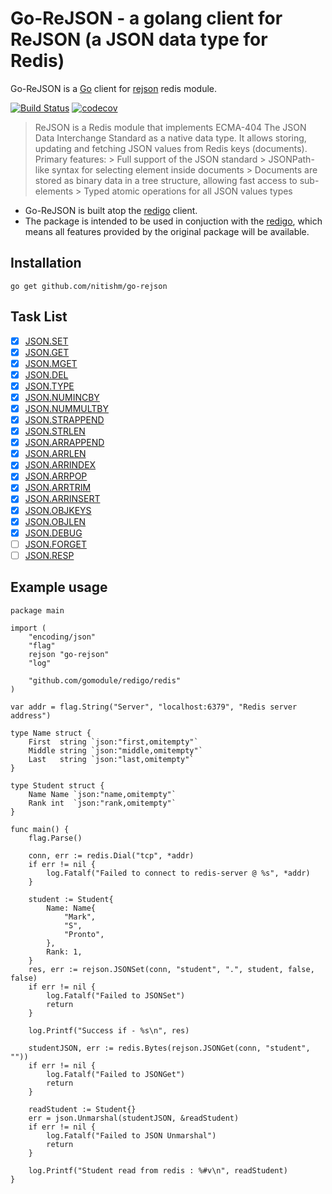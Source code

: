 # Go-ReJSON - a golang client for ReJSON (a JSON data type for Redis)
Go-ReJSON is a [Go](https://golang.org/) client for [rejson](https://github.com/RedisLabsModules/rejson) redis module. 

[![Build Status](https://travis-ci.org/nitishm/go-rejson.svg?branch=master)](https://travis-ci.org/nitishm/go-rejson)
[![codecov](https://coveralls.io/repos/github/nitishm/go-rejson/badge.svg?branch=master)](https://coveralls.io/github/nitishm/go-rejson?branch=master)

> ReJSON is a Redis module that implements ECMA-404 The JSON Data Interchange Standard as a native data type. It allows storing, updating and fetching JSON values from Redis keys (documents).
> Primary features:
    > Full support of the JSON standard
    > JSONPath-like syntax for selecting element inside documents
    > Documents are stored as binary data in a tree structure, allowing fast access to sub-elements
    > Typed atomic operations for all JSON values types
- Go-ReJSON is built atop the [redigo](https://github.com/gomodule/redigo) client. 
- The package is intended to be used in conjuction with the [redigo](https://github.com/gomodule/redigo), which means all features provided by the original package will be available.

## Installation
	go get github.com/nitishm/go-rejson

## Task List
- [x] [JSON.SET](http://rejson.io/commands/#jsondel)
- [x] [JSON.GET](http://rejson.io/commands/#jsonget)
- [x] [JSON.MGET](http://rejson.io/commands/#jsonmget)
- [x] [JSON.DEL](http://rejson.io/commands/#jsondel)
- [x] [JSON.TYPE](http://rejson.io/commands/#jsontype)
- [x] [JSON.NUMINCBY](http://rejson.io/commands/#jsonnumincrby)
- [x] [JSON.NUMMULTBY](http://rejson.io/commands/#jsonnummultby)
- [x] [JSON.STRAPPEND](http://rejson.io/commands/#jsonstrappend)
- [x] [JSON.STRLEN](http://rejson.io/commands/#jsonstrlen)
- [x] [JSON.ARRAPPEND](http://rejson.io/commands/#jsonarrappend)
- [x] [JSON.ARRLEN](http://rejson.io/commands/#jsonarrlen)
- [x] [JSON.ARRINDEX](http://rejson.io/commands/#jsonarrindex)
- [x] [JSON.ARRPOP](http://rejson.io/commands/#jsonarrpop)
- [x] [JSON.ARRTRIM](http://rejson.io/commands/#jsonarrtrim)
- [x] [JSON.ARRINSERT](http://rejson.io/commands/#jsonarrinsert)
- [x] [JSON.OBJKEYS](http://rejson.io/commands/#jsonobjkeys)
- [x] [JSON.OBJLEN](http://rejson.io/commands/#jsonobjlen)
- [x] [JSON.DEBUG](http://rejson.io/commands/#jsondebug)
- [ ] [JSON.FORGET](http://rejson.io/commands/#jsonforget)
- [ ] [JSON.RESP](http://rejson.io/commands/#jsonresp)

## Example usage
```golang
package main

import (
	"encoding/json"
	"flag"
	rejson "go-rejson"
	"log"

	"github.com/gomodule/redigo/redis"
)

var addr = flag.String("Server", "localhost:6379", "Redis server address")

type Name struct {
	First  string `json:"first,omitempty"`
	Middle string `json:"middle,omitempty"`
	Last   string `json:"last,omitempty"`
}

type Student struct {
	Name Name `json:"name,omitempty"`
	Rank int  `json:"rank,omitempty"`
}

func main() {
	flag.Parse()

	conn, err := redis.Dial("tcp", *addr)
	if err != nil {
		log.Fatalf("Failed to connect to redis-server @ %s", *addr)
	}

	student := Student{
		Name: Name{
			"Mark",
			"S",
			"Pronto",
		},
		Rank: 1,
	}
	res, err := rejson.JSONSet(conn, "student", ".", student, false, false)
	if err != nil {
		log.Fatalf("Failed to JSONSet")
		return
	}

	log.Printf("Success if - %s\n", res)

	studentJSON, err := redis.Bytes(rejson.JSONGet(conn, "student", ""))
	if err != nil {
		log.Fatalf("Failed to JSONGet")
		return
	}

	readStudent := Student{}
	err = json.Unmarshal(studentJSON, &readStudent)
	if err != nil {
		log.Fatalf("Failed to JSON Unmarshal")
		return
	}

	log.Printf("Student read from redis : %#v\n", readStudent)
}
```
